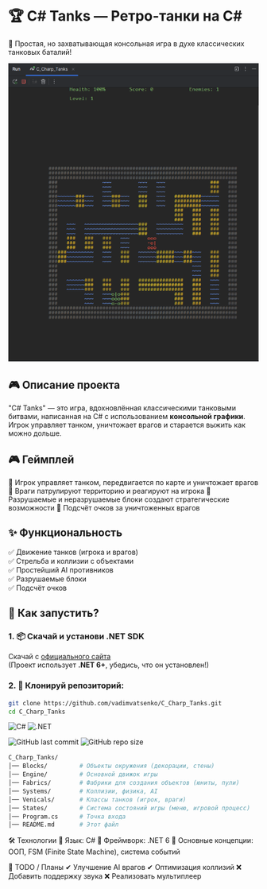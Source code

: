 # 🏆 C# Tanks — Ретро-танки на C#

🚀 Простая, но захватывающая консольная игра в духе классических танковых баталий!

![Gameplay Screenshot](C_Charp_Tanks/Images/Tanks.png)

## 🎮 Описание проекта
"C# Tanks" — это игра, вдохновлённая классическими танковыми битвами, написанная на C# с использованием **консольной графики**.  
Игрок управляет танком, уничтожает врагов и старается выжить как можно дольше.

## 🎮 Геймплей
🔸 Игрок управляет танком, передвигается по карте и уничтожает врагов
🔸 Враги патрулируют территорию и реагируют на игрока
🔸 Разрушаемые и неразрушаемые блоки создают стратегические возможности
🔸 Подсчёт очков за уничтоженных врагов


## ✨ Функциональность
✅ Движение танков (игрока и врагов)  
✅ Стрельба и коллизии с объектами  
✅ Простейший AI противников  
✅ Разрушаемые блоки  
✅ Подсчёт очков  

## 🚀 Как запустить?
### 1. 📦 Скачай и установи .NET SDK  
Скачай с [официального сайта](https://dotnet.microsoft.com/en-us/download)  
(Проект использует **.NET 6+**, убедись, что он установлен!)

### 2. 📂 Клонируй репозиторий:
```sh
git clone https://github.com/vadimvatsenko/C_Charp_Tanks.git
cd C_Charp_Tanks
```

![C#](https://img.shields.io/badge/C%23-239120?style=for-the-badge&logo=c-sharp&logoColor=white)
![.NET](https://img.shields.io/badge/.NET-512BD4?style=for-the-badge&logo=dotnet&logoColor=white)

![GitHub last commit](https://img.shields.io/github/last-commit/vadimvatsenko/C_Charp_Tanks)
![GitHub repo size](https://img.shields.io/github/repo-size/vadimvatsenko/C_Charp_Tanks)

```sh
C_Charp_Tanks/
│── Blocks/         # Объекты окружения (декорации, стены)
│── Engine/         # Основной движок игры
│── Fabrics/        # Фабрики для создания объектов (юниты, пули)
│── Systems/        # Коллизии, физика, AI
│── Venicals/       # Классы танков (игрок, враги)
│── States/         # Система состояний игры (меню, игровой процесс)
│── Program.cs      # Точка входа
│── README.md       # Этот файл
```

🛠 Технологии
📌 Язык: C#
📌 Фреймворк: .NET 6
📌 Основные концепции: ООП, FSM (Finite State Machine), система событий

🌟 TODO / Планы
✔ Улучшение AI врагов
✔ Оптимизация коллизий
❌ Добавить поддержку звука
❌ Реализовать мультиплеер

